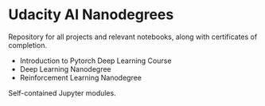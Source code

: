 # Udacity AI Nanodegrees
Repository for all projects and relevant notebooks, along with certificates of completion.
*  Introduction to Pytorch Deep Learning Course
*  Deep Learning Nanodegree
*  Reinforcement Learning Nanodegree

Self-contained Jupyter modules.
